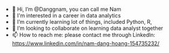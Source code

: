 - 👋 Hi, I’m @Danggnam, you can call me Nam
- 👀 I'm interested in a career in data analytics
- 🌱 I’m currently learning lot of things, included Python, R, 
- 💞️ I’m looking to collaborate on learning data analyst together
- 📫 How to reach me: please contact me through Linkedln: https://www.linkedin.com/in/nam-dang-hoang-154735232/

<!---
Danggnam/Danggnam is a ✨ special ✨ repository because its `README.md` (this file) appears on your GitHub profile.
You can click the Preview link to take a look at your changes.
--->
